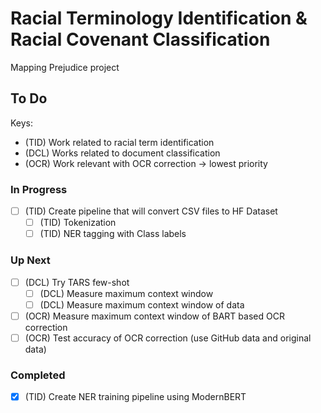 # Racial Terminology Identification & Racial Covenant Classification

Mapping Prejudice project

## To Do
Keys:
- (TID) Work related to racial term identification
- (DCL) Works related to document classification
- (OCR) Work relevant with OCR correction -> lowest priority

### In Progress
- [ ] (TID) Create pipeline that will convert CSV files to HF Dataset
    - [ ] (TID) Tokenization
    - [ ] (TID) NER tagging with Class labels

### Up Next
- [ ] (DCL) Try TARS few-shot
    - [ ] (DCL) Measure maximum context window
    - [ ] (DCL) Measure maximum context window of data
- [ ] (OCR) Measure maximum context window of BART based OCR correction
- [ ] (OCR) Test accuracy of OCR correction (use GitHub data and original data)

### Completed
- [x] (TID) Create NER training pipeline using ModernBERT